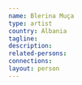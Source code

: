 ```yaml
---
name: Blerina Muça
type: artist
country: Albania
tagline:
description:
related-persons:
connections:
layout: person
---
```


